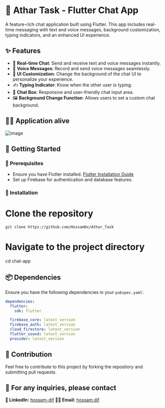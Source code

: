 # 📱 Athar Task - Flutter Chat App

A feature-rich chat application built using Flutter. This app includes real-time messaging with text and voice messages, background customization, typing indicators, and an enhanced UI experience.

## ✨ Features

- 💬 **Real-time Chat**: Send and receive text and voice messages instantly.
- 🎤 **Voice Messages**: Record and send voice messages seamlessly.
- 🎨 **UI Customization**: Change the background of the chat UI to personalize your experience.
- ✍️ **Typing Indicator**: Know when the other user is typing.
- 📝 **Chat Box**: Responsive and user-friendly chat input area.
- 🖼️ **Background Change Function**: Allows users to set a custom chat background.

## 📸 ِApplication alive
![image](https://github.com/user-attachments/assets/cc8505ec-b840-42d2-99bd-e53fb9f99f5d)

## 🚀 Getting Started

### 📌 Prerequisites

- Ensure you have Flutter installed. [Flutter Installation Guide](https://docs.flutter.dev/get-started/install)
- Set up Firebase for authentication and database features.

### 🔧 Installation

# Clone the repository

``
git clone https://github.com/Hossam0x/Athar_Task
``

# Navigate to the project directory
cd chat-app

## 📦 Dependencies

Ensure you have the following dependencies in your `pubspec.yaml`:

```yaml
dependencies:
  flutter:
    sdk: flutter

  firebase_core: latest_version
  firebase_auth: latest_version
  cloud_firestore: latest_version
  flutter_sound: latest_version
  provider: latest_version
```

## 🤝 Contribution

Feel free to contribute to this project by forking the repository and submitting pull requests.

## 📩 For any inquiries, please contact
**🔗 LinkedIn:** [hossam-dif](https://www.linkedin.com/in/hossam-dif/)
**👩‍💻 Email:** [hossam dif](hossamdif17@gmail.com)
